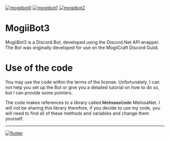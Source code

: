 ﻿﻿[![mogiibot0](http://imgserv.mythicalcuddles.xyz/MogiiBot3/MogiiBot3.png)](https://github.com/MythicalCuddles/MogiiBot3/wiki)
[![mogiibot1](http://imgserv.mythicalcuddles.xyz/MogiiBot3/Commands.png)](https://github.com/MythicalCuddles/MogiiBot3/wiki/Commands)
[![mogiibot2](http://imgserv.mythicalcuddles.xyz/MogiiBot3/Usage.png)](https://github.com/MythicalCuddles/MogiiBot3/wiki/MogiiBot-Rules-&-Terms-of-Use)


# MogiiBot3
MogiiBot3 is a Discord Bot, developed using the Discord.Net API wrapper. The Bot was originally developed for use on the MogiiCraft Discord Guild.

# Use of the code
You may use the code within the terms of the license. Unfortunately, I can not help you set up the Bot or give you a detailed tutorial on how to do so, but I can provide some pointers.

The code makes references to a library called ~~MelissasCode~~ MelissaNet. I will not be sharing this library therefore, if you decide to use my code, you will need to find all of these methods and variables and change them yourself.

---

[![footer](http://imgserv.mythicalcuddles.xyz/Signature.png)](https://github.com/MythicalCuddles)
